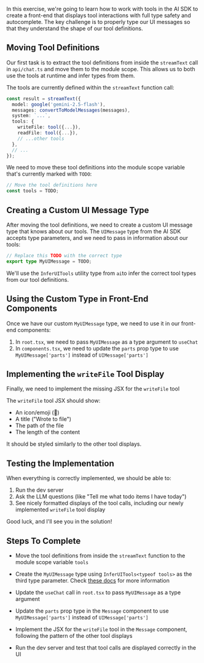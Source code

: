 In this exercise, we're going to learn how to work with tools in the AI SDK to create a front-end that displays tool interactions with full type safety and autocomplete. The key challenge is to properly type our UI messages so that they understand the shape of our tool definitions.

## Moving Tool Definitions

Our first task is to extract the tool definitions from inside the `streamText` call in `api/chat.ts` and move them to the module scope. This allows us to both use the tools at runtime and infer types from them.

The tools are currently defined within the `streamText` function call:

```ts
const result = streamText({
  model: google('gemini-2.5-flash'),
  messages: convertToModelMessages(messages),
  system: `...`,
  tools: {
    writeFile: tool({...}),
    readFile: tool({...}),
    // ...other tools
  },
  // ...
});
```

We need to move these tool definitions into the module scope variable that's currently marked with `TODO`:

```ts
// Move the tool definitions here
const tools = TODO;
```

## Creating a Custom UI Message Type

After moving the tool definitions, we need to create a custom UI message type that knows about our tools. The `UIMessage` type from the AI SDK accepts type parameters, and we need to pass in information about our tools:

```ts
// Replace this TODO with the correct type
export type MyUIMessage = TODO;
```

We'll use the `InferUITools` utility type from `ai`to infer the correct tool types from our tool definitions.

## Using the Custom Type in Front-End Components

Once we have our custom `MyUIMessage` type, we need to use it in our front-end components:

1. In `root.tsx`, we need to pass `MyUIMessage` as a type argument to `useChat`
2. In `components.tsx`, we need to update the `parts` prop type to use `MyUIMessage['parts']` instead of `UIMessage['parts']`

## Implementing the `writeFile` Tool Display

Finally, we need to implement the missing JSX for the `writeFile` tool

The `writeFile` tool JSX should show:

- An icon/emoji (📝)
- A title ("Wrote to file")
- The path of the file
- The length of the content

It should be styled similarly to the other tool displays.

## Testing the Implementation

When everything is correctly implemented, we should be able to:

1. Run the dev server
2. Ask the LLM questions (like "Tell me what todo items I have today")
3. See nicely formatted displays of the tool calls, including our newly implemented `writeFile` tool display

Good luck, and I'll see you in the solution!

## Steps To Complete

- Move the tool definitions from inside the `streamText` function to the module scope variable `tools`

- Create the `MyUIMessage` type using `InferUITools<typeof tools>` as the third type parameter. Check [these docs](https://ai-sdk.dev/docs/reference/ai-sdk-core/ui-message#creating-your-own-uimessage-type) for more information

- Update the `useChat` call in `root.tsx` to pass `MyUIMessage` as a type argument

- Update the `parts` prop type in the `Message` component to use `MyUIMessage['parts']` instead of `UIMessage['parts']`

- Implement the JSX for the `writeFile` tool in the `Message` component, following the pattern of the other tool displays

- Run the dev server and test that tool calls are displayed correctly in the UI

